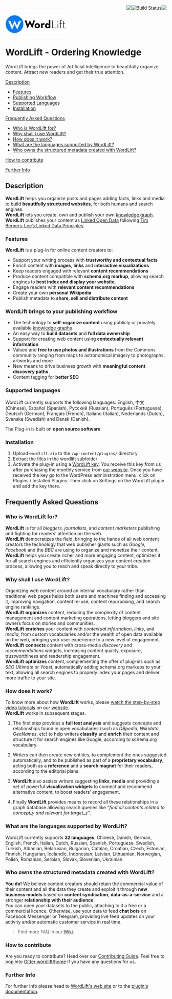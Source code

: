 <a href="https://travis-ci.org/insideout10/wordlift-plugin"><img align="right" src="https://travis-ci.org/insideout10/wordlift-plugin.png?branch=develop" /></a><a href="https://saucelabs.com/u/ziodave"><img align="right" src="https://saucelabs.com/buildstatus/ziodave" alt="Build Status"></a><a href="https://scrutinizer-ci.com/g/insideout10/wordlift-plugin/?branch=develop"><img align="right" src="https://scrutinizer-ci.com/g/insideout10/wordlift-plugin/badges/quality-score.png?b=develop" /></a><br/>

<a href="https://wordlift.io"><img src="WordLift__logo--5.png"/></a>

WordLift - Ordering Knowledge
=============================

WordLift brings the power of Artificial Intelligence to beautifully organize content. Attract new readers and get their true attention.

[Description](#description)
 * [Features](#features)
 * [Publishing Workflow](#workflow)
 * [Supported Languages](#languages)
 * [Installation](#installation)
 
[Frequently Asked Questions](#faq)
 * [Who is WordLift for?](#who)
 * [Why shall I use WordLift?](#why)
 * [How does it work?](#how)
 * [What are the languages supported by WordLift?](#what)
 * [Who owns the structured metadata created with WordLift?](#data)
 
[How to contribute](#contribute)

[Further Info](#info)

## <a name="description"></a> Description

**WordLift** helps you organize posts and pages adding facts, links and media to build **beautifully structured websites**, for both humans and search engines. <br />
**WordLift** lets you create, own and publish your own [knowledge graph](http://docs.wordlift.it/en/latest/key-concepts.html#knowledge-graph).<br />
**WordLift** publishes your content as [Linked Open Data](http://docs.wordlift.it/en/latest/key-concepts.html#linked-open-data) following [Tim Berners-Lee‘s Linked Data Principles](http://www.w3.org/DesignIssues/LinkedData.html).<br />

### <a name="features"></a> Features

**WordLift** is a plug-in for online content creators to:

* Support your writing process with **trustworthy and contextual facts** <br />
* Enrich content with **images**, **links** and **interactive visualizations** <br />
* Keep readers engaged with relevant **content recommendations** <br />
* Produce content compatible with **schema.org markup**, allowing search engines to **best index and display your website**.  <br />
* Engage readers with **relevant content recommendations** <br />
* Create your own **personal Wikipedia** <br />
* Publish metadata to **share, sell and distribute content** <br />

### <a name="workflow"></a> WordLift brings to your publishing workflow

* The technology to **self-organize content** using publicly or privately available [knowledge graphs](http://docs.wordlift.it/en/latest/key-concepts.html#knowledge-graph) <br />
* An easy way to **build datasets** and **full data ownership** <br />
* Support for creating web content using **contextually relevant information** <br />
* Valued and **free to use photos and illustrations** from the Commons community ranging from maps to astronomical imagery to photographs, artworks and more <br />
* New means to drive business growth with **meaningful content discovery paths** <br />
* Content tagging for **better SEO** <br />

### <a name="languages"></a> Supported languages

WordLift currently supports the following languages: English, 中文 (Chinese), Español (Spanish), Русский (Russian), Português (Portuguese), Deutsch (German), Français (French), Italiano (Italian), Nederlands (Dutch), Svenska (Swedish) and Dansk (Danish).

The Plug-in is built on **open source software**.

### <a name="installation"></a> Installation

1. Upload `wordlift.zip` to the `/wp-content/plugins/` directory
2. Extract the files in the wordlift subfolder
3. Activate the plug-in using a [WordLift key](http://docs.wordlift.it/en/latest/key-concepts.html#wordlift-key). You receive this key from us after purchasing the monthly service from [our website](https://wordlift.io). Once you have received the key go to the WordPress administration menu, click on Plugins / Installed Plugins. Then click on Settings on the WordLift plugin and add the key there.

## <a name="faq"></a> Frequently Asked Questions

### <a name="who"></a> Who is WordLift for?

**WordLift** is for all *bloggers*, *journalists*, and *content marketers* publishing and fighting for readers’ attention on the web. <br />
**WordLift** democratizes the field, bringing to the hands of all web content creators the technology that web publisher giants such as *Google*, *Facebook* and the *BBC* are using to organize and monetize their content. <br />
**WordLift** helps you create richer and more engaging content, optimizes it for all search engines and efficiently organizes your content creation process, allowing you to reach and speak directly to your tribe. <br />

### <a name="why"></a> Why shall I use WordLift?

Organizing web content around an internal vocabulary rather than traditional web pages helps both users and machines finding and accessing it, improving navigation, content re-use, content repurposing, and search engine rankings. <br />
**WordLift** **organizes** content, reducing the complexity of content management and content marketing operations, letting bloggers and site owners focus on stories and communities. <br />
**WordLift** **enriches** your content with *contextual information*, *links*, and *media*, from custom vocabularies and/or the wealth of open data available on the web, bringing your user experience to a new level of engagement. <br />
**WordLift** **connects** content with cross-media *discovery* and *recommendations* widgets, increasing content quality, exposure, trustworthiness and readership engagement. <br />
**WordLift** **optimizes** content, complementing the offer of plug-ins such as *SEO Ultimate* or *Yoast*, automatically adding schema.org markups to your text, allowing all search engines to properly index your pages and deliver more traffic to your site. <br />

### <a name="how"></a> How does it work?

To know more about how **WordLift** works, please [watch the step-by-step video tutorials](https://wordlift.io/#how-it-works) on our [website][wordlift]. <br />
**WordLift** works in subsequent stages. <br />

1. The first step provides a **full text analysis** and suggests concepts and relationships found in open vocabularies (such as *DBpedia*, *Wikidata*, *GeoNames*, etc) to help writers **classify** and **enrich** their content and structure it for search engines like Google, according to schema.org vocabulary. <br />

2. Writers can then create new entities, to complement the ones suggested automatically, and to be published as part of a **proprietary vocabulary**, acting both as a **reference** and a **search magnet** for their readers, according to the editorial plans. <br />

3. **WordLift** also assists writers suggesting **links**, **media** and providing a set of powerful **visualization widgets** to connect and recommend alternative content, to boost readers’ engagement. <br />

4. Finally **WordLift** provides means to record all these relationships in a graph database allowing search queries like *“find all contents related to concept_y and relevant for target_z”*. <br />

### <a name="what"></a> What are the languages supported by WordLift?

WordLift currently supports **32 languages**: Chinese, Danish, German, English, French, Italian, Dutch, Russian, Spanish, Portuguese, Swedish, Turkish, Albanian, Belarusian, Bulgarian, Catalan, Croatian, Czech, Estonian, Finnish, Hungarian, Icelandic, Indonesian, Latvian, Lithuanian, Norwegian, Polish, Romanian, Serbian, Slovak, Slovenian, Ukrainian.

### <a name="data"></a> Who owns the structured metadata created with WordLift?

**You do!** We believe content creators should retain the commercial value of their content and all the data they create and exploit it through **new business models** based on **content syndication**, **data-as-a-service** and a stronger **relationship with their audience**. <br />
You can open your datasets to the public, attaching to it a free or a commercial licence. Otherwise, use your data to feed **chat bots** on Facebook Messenger or Telegram, providing live feed updates on your activity and/or automatic customer service in real time.

> Find more FAQ in our [Wiki](http://docs.wordlift.it/en/latest/faq.html#why-is-it-important-to-organize-my-content-and-publish-it-as-linked-data). <br />

### <a name="contribute"></a> How to contribute

Are you ready to contribute? Head over our [Contributing Guide][contributing].
Feel free to pop into [Gitter wordlift/home][Gitter] if you have any questions for us.

### <a name="info"></a> Further Info

For further info please head to [WordLift's web site][wordlift] or to the [plugin's documentation][docs_wordlift].

[contributing]: https://github.com/insideout10/wordlift-plugin/blob/develop/CONTRIBUTING.md
[Gitter]: https://gitter.im/wordlift/home
[wordlift]: https://wordlift.io
[docs_wordlift]: http://docs.wordlift.io
